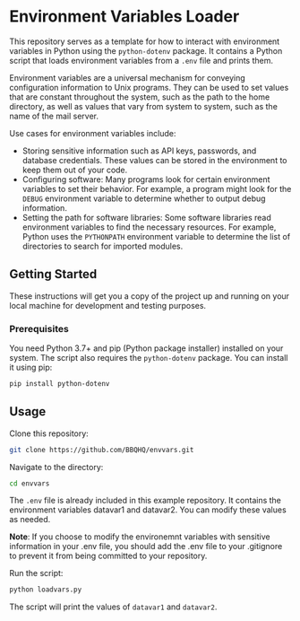 # Environment Variables Loader

This repository serves as a template for how to interact with environment variables in Python using the `python-dotenv` package. It contains a Python script that loads environment variables from a `.env` file and prints them.

Environment variables are a universal mechanism for conveying configuration information to Unix programs. They can be used to set values that are constant throughout the system, such as the path to the home directory, as well as values that vary from system to system, such as the name of the mail server.

Use cases for environment variables include:

- Storing sensitive information such as API keys, passwords, and database credentials. These values can be stored in the environment to keep them out of your code.
- Configuring software: Many programs look for certain environment variables to set their behavior. For example, a program might look for the `DEBUG` environment variable to determine whether to output debug information.
- Setting the path for software libraries: Some software libraries read environment variables to find the necessary resources. For example, Python uses the `PYTHONPATH` environment variable to determine the list of directories to search for imported modules.

## Getting Started

These instructions will get you a copy of the project up and running on your local machine for development and testing purposes.

### Prerequisites

You need Python 3.7+ and pip (Python package installer) installed on your system. The script also requires the `python-dotenv` package. You can install it using pip:

```bash
pip install python-dotenv
```

## Usage
Clone this repository:
```bash
git clone https://github.com/BBQHQ/envvars.git
```
Navigate to the directory:
```bash
cd envvars
```
The `.env` file is already included in this example repository. It contains the environment variables datavar1 and datavar2. You can modify these values as needed. 

**Note**: If you choose to modify the environemnt variables with sensitive information in your .env file, you should add the .env file to your .gitignore to prevent it from being committed to your repository.

Run the script:
```bash
python loadvars.py
```
The script will print the values of `datavar1` and `datavar2`.
